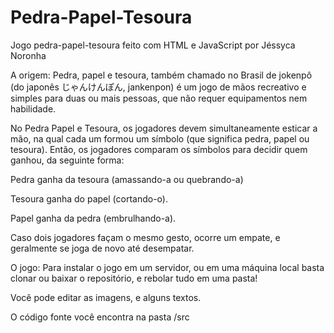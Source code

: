 # Pedra-Papel-Tesoura
Jogo pedra-papel-tesoura feito com HTML e JavaScript por Jéssyca Noronha

A origem:
Pedra, papel e tesoura, também chamado no Brasil de jokenpô (do japonês じゃんけんぽん, jankenpon) é um jogo de mãos recreativo e simples para duas ou mais pessoas, que não requer equipamentos nem habilidade.

No Pedra Papel e Tesoura, os jogadores devem simultaneamente esticar a mão, na qual cada um formou um símbolo (que significa pedra, papel ou tesoura). Então, os jogadores comparam os símbolos para decidir quem ganhou, da seguinte forma:

Pedra ganha da tesoura (amassando-a ou quebrando-a)

Tesoura ganha do papel (cortando-o).

Papel ganha da pedra (embrulhando-a).

Caso dois jogadores façam o mesmo gesto, ocorre um empate, e geralmente se joga de novo até desempatar.

O jogo:
Para instalar o jogo em um servidor, ou em uma máquina local basta clonar ou baixar o repositório, e rebolar tudo em uma pasta!

Você pode editar as imagens, e alguns textos.

O código fonte você encontra na pasta /src

